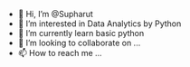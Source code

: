- 👋 Hi, I’m @Supharut
- 👀 I’m interested in Data Analytics by Python
- 🌱 I’m currently learn basic python
- 💞️ I’m looking to collaborate on ...
- 📫 How to reach me ...

<!---
Supharut/Supharut is a ✨ special ✨ repository because its `README.md` (this file) appears on your GitHub profile.
You can click the Preview link to take a look at your changes.
--->
